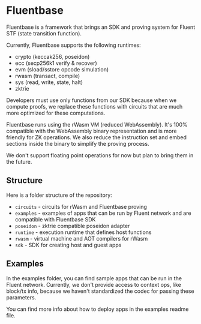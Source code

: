 Fluentbase
==========

Fluentbase is a framework that brings an SDK and proving system for Fluent STF (state transition function).

Currently, Fluentbase supports the following runtimes:
- crypto (keccak256, poseidon)
- ecc (secp256k1 verify & recover)
- evm (sload/sstore opcode simulation)
- rwasm (transact, compile)
- sys (read, write, state, halt)
- zktrie

Developers must use only functions from our SDK because when we compute proofs, we replace these functions with circuits that are much more optimized for these computations.

Fluentbase runs using the rWasm VM (reduced WebAssembly). It's 100% compatible with the WebAssembly binary representation and is more friendly for ZK operations. We also reduce the instruction set and embed sections inside the binary to simplify the proving process.

We don't support floating point operations for now but plan to bring them in the future.

## Structure

Here is a folder structure of the repository:
- `circuits` - circuits for rWasm and Fluentbase proving
- `examples` - examples of apps that can be run by Fluent network and are compatible with Fluentbase SDK
- `poseidon` - zktrie compatible poseidon adapter
- `runtime` - execution runtime that defines host functions
- `rwasm` - virtual machine and AOT compilers for rWasm
- `sdk` - SDK for creating host and guest apps

## Examples

In the examples folder, you can find sample apps that can be run in the Fluent network. Currently, we don't provide access to context ops, like block/tx info, because we haven't standardized the codec for passing these parameters.

You can find more info about how to deploy apps in the examples readme file.
